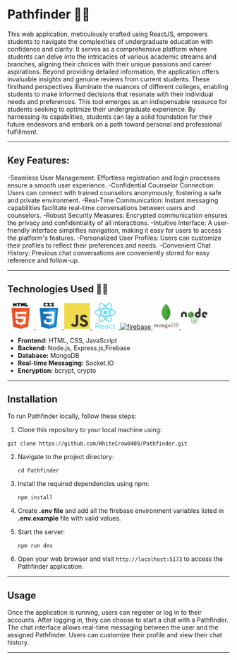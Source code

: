 # Pathfinder 👨‍🏫

This web application, meticulously crafted using ReactJS, empowers students to navigate the complexities of undergraduate education with confidence and clarity. It serves as a comprehensive platform where students can delve into the intricacies of various academic streams and branches, aligning their choices with their unique passions and career aspirations.
Beyond providing detailed information, the application offers invaluable insights and genuine reviews from current students. These firsthand perspectives illuminate the nuances of different colleges, enabling students to make informed decisions that resonate with their individual needs and preferences.
This tool emerges as an indispensable resource for students seeking to optimize their undergraduate experience. By harnessing its capabilities, students can lay a solid foundation for their future endeavors and embark on a path toward personal and professional fulfillment.


<hr>


## Key Features:
-Seamless User Management: Effortless registration and login processes ensure a smooth user experience.
-Confidential Counselor Connection: Users can connect with trained counselors anonymously, fostering a safe and private environment.
-Real-Time Communication: Instant messaging capabilities facilitate real-time conversations between users and counselors.
-Robust Security Measures: Encrypted communication ensures the privacy and confidentiality of all interactions.
-Intuitive Interface: A user-friendly interface simplifies navigation, making it easy for users to access the platform's features.
-Personalized User Profiles: Users can customize their profiles to reflect their preferences and needs.
-Convenient Chat History: Previous chat conversations are conveniently stored for easy reference and follow-up.

<hr>

## Technologies Used 👩‍💻

 <p><a href="https://www.w3.org/html/" target="_blank" rel="noreferrer"> <img src="https://raw.githubusercontent.com/devicons/devicon/master/icons/html5/html5-original-wordmark.svg" alt="html5" width="60" height="60"/> </a>   <a href="https://www.w3schools.com/css/" target="_blank" rel="noreferrer">
	<img src="https://raw.githubusercontent.com/devicons/devicon/master/icons/css3/css3-original-wordmark.svg" alt="css3" width="60" height="60"/> </a>   <a href="https://developer.mozilla.org/en-US/docs/Web/JavaScript" target="_blank" rel="noreferrer"> <img src="https://raw.githubusercontent.com/devicons/devicon/master/icons/javascript/javascript-original.svg" alt="javascript" width="60" height="60"/> </a>   <a href="https://reactjs.org/" target="_blank" rel="noreferrer"> <img src="https://raw.githubusercontent.com/devicons/devicon/master/icons/react/react-original-wordmark.svg" alt="react" width="60" height="60"/> </a>    <a href="https://firebase.google.com/" target="_blank" rel="noreferrer"> <img src="https://www.vectorlogo.zone/logos/firebase/firebase-icon.svg" alt="firebase" width="60" height="60"/> </a>   <a href="https://www.mongodb.com/" target="_blank" rel="noreferrer"> <img src="https://raw.githubusercontent.com/devicons/devicon/master/icons/mongodb/mongodb-original-wordmark.svg" alt="mongodb" width="60" height="60"/> </a>    <a href="https://nodejs.org" target="_blank" rel="noreferrer"> <img src="https://raw.githubusercontent.com/devicons/devicon/master/icons/nodejs/nodejs-original-wordmark.svg" alt="nodejs" width="60" height="60"/> </a>
</p>

-  **Frontend:** HTML, CSS, JavaScript
-  **Backend:** Node.js, Express.js,Firebase 
-  **Database:** MongoDB
-  **Real-time Messaging:** Socket.IO
-  **Encryption:** bcrypt, crypto

<hr>

## Installation

To run Pathfinder locally, follow these steps:

1. Clone this repository to your local machine using:
  ```
git clone https://github.com/WhiteCrow0409/Pathfinder.git
   ```

2. Navigate to the project directory:

   ```
   cd Pathfinder
   ```

3. Install the required dependencies using npm:

   ```
   npm install
   ```

4. Create **.env file** and add all the firebase environment variables listed in **.env.example**  file with valid values.

5. Start the server:

   ```
   npm run dev
   ```

7. Open your web browser and visit `http://localhost:5173` to access the Pathfinder application.

<hr>

## Usage

Once the application is running, users can register or log in to their accounts. After logging in, they can choose to start a chat with a Pathfinder. The chat interface allows real-time messaging between the user and the assigned Pathfinder. Users can customize their profile and view their chat history.

<hr>


